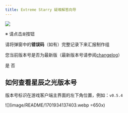 ```yaml
---
title: Extreme Starry 疑难解答向导
---
```


<!-- ![](image/README/1725793034018.webp) -->

![](image/Yes/1725793923900.webp)

※ 请点击`是`按钮

请将弹窗中的**错误码**（如有）完整记录下来汇报制作组

您当前版本号是否为最新版（最新版本号请参阅[changelog](https://es.ra2modol.com/ChangeLog/)）

<GuideButton to="/FAQ/LaunchingES/Dialog/FatalError/Yes">是</GuideButton>
<GuideButton to="/FAQ/LaunchingES/Dialog/FatalError/No">否</GuideButton>

## 如何查看星辰之光版本号

版本号标识在游戏客户端主界面的左下角位置，例如：`v0.5.4`

![](image/README/1701934137403.webp =650x)
